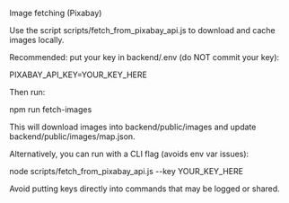 Image fetching (Pixabay)

Use the script scripts/fetch_from_pixabay_api.js to download and cache images locally.

Recommended: put your key in backend/.env (do NOT commit your key):

PIXABAY_API_KEY=YOUR_KEY_HERE

Then run:

npm run fetch-images

This will download images into backend/public/images and update backend/public/images/map.json.

Alternatively, you can run with a CLI flag (avoids env var issues):

node scripts/fetch_from_pixabay_api.js --key YOUR_KEY_HERE

Avoid putting keys directly into commands that may be logged or shared.
